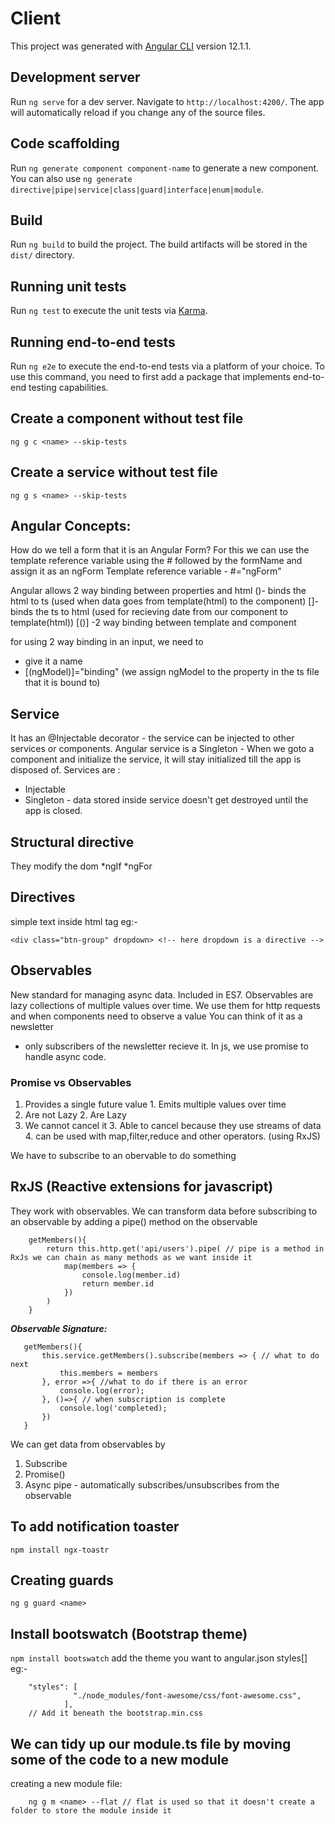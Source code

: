 # Client

This project was generated with [Angular CLI](https://github.com/angular/angular-cli) version 12.1.1.

## Development server

Run `ng serve` for a dev server. Navigate to `http://localhost:4200/`. The app will automatically reload if you change any of the source files.

## Code scaffolding

Run `ng generate component component-name` to generate a new component. You can also use `ng generate directive|pipe|service|class|guard|interface|enum|module`.

## Build

Run `ng build` to build the project. The build artifacts will be stored in the `dist/` directory.

## Running unit tests

Run `ng test` to execute the unit tests via [Karma](https://karma-runner.github.io).

## Running end-to-end tests

Run `ng e2e` to execute the end-to-end tests via a platform of your choice. To use this command, you need to first add a package that implements end-to-end testing capabilities.


## Create a component without test file
```ng g c <name> --skip-tests```


## Create a service without test file
```ng g s <name> --skip-tests```

## Angular Concepts:
How do we tell a form that it is an Angular Form?
For this we can use the template reference variable using the # followed by the formName and assign it as an ngForm
Template reference variable - #<formname>="ngForm"

Angular allows 2 way binding between properties and html
()- binds the html to ts (used when data goes from template(html) to the component)
[]-binds the ts to html (used for recieving date from our component to template(html))
[()] -2 way binding between template and component

for using 2 way binding in an input, we need to 
- give it a name
- [(ngModel)]="binding" (we assign ngModel to the property in the ts file that it is bound to)


## Service
It has an @Injectable decorator - the service can be injected to other services or components.
Angular service is a Singleton - When we goto a component and initialize the service, it will stay initialized till the 
app is disposed of.
Services are :
- Injectable
- Singleton - data stored inside service doesn't get destroyed until the app is closed.

## Structural directive
They modify the dom
*ngIf
*ngFor

## Directives
simple text inside html tag 
eg:- 
```
<div class="btn-group" dropdown> <!-- here dropdown is a directive -->

```
## Observables
New standard for managing async data. Included in ES7.
Observables are lazy collections of multiple values over time.
We use them for http requests and when components need to observe a value
You can think of it as a newsletter
 - only subscribers of the newsletter recieve it.
 In js, we use promise to handle async code.

 ### Promise vs Observables
 1. Provides a single future value          1. Emits multiple values over time
 2. Are not Lazy                            2. Are Lazy
 3. We cannot cancel it                     3. Able to cancel because they use streams of data
                                            4. can be used with map,filter,reduce and other operators. (using RxJS)

We have to subscribe to an obervable to do something

## RxJS (Reactive extensions for javascript)
They work with observables. We can transform data before subscribing to an observable by adding a pipe() method on the observable
```
    getMembers(){
        return this.http.get('api/users').pipe( // pipe is a method in RxJs we can chain as many methods as we want inside it
            map(members => {
                console.log(member.id)
                return member.id
            })
        )
    }
```

***Observable Signature:***
```
   getMembers(){
       this.service.getMembers().subscribe(members => { // what to do next
           this.members = members
       }, error =>{ //what to do if there is an error
           console.log(error);
       }, ()=>{ // when subscription is complete
           console.log('completed);
       })
   } 
```

We can get data from observables by 
1. Subscribe
2. Promise()
3. Async pipe - automatically subscribes/unsubscribes from the observable



## To add notification toaster
```npm install ngx-toastr```

## Creating guards
```ng g guard <name>```

## Install bootswatch (Bootstrap theme)
```npm install bootswatch```
add the theme you want to angular.json styles[]
eg:-
```    
    "styles": [
              "./node_modules/font-awesome/css/font-awesome.css",
            ],
    // Add it beneath the bootstrap.min.css
```

## We can tidy up our module.ts file by moving some of the code to a new module
creating a new module file:
```
    ng g m <name> --flat // flat is used so that it doesn't create a folder to store the module inside it
```
